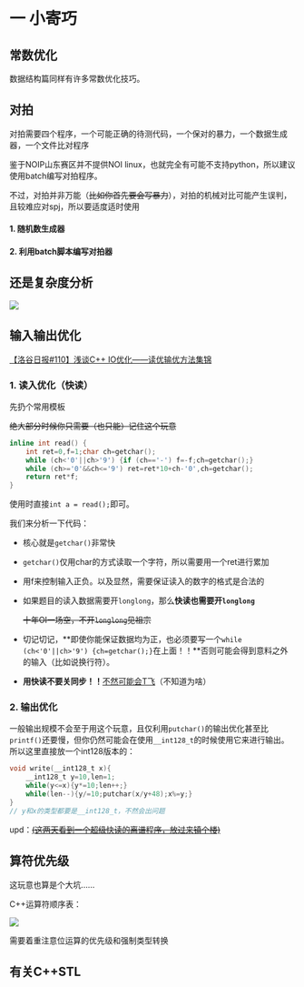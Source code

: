 # 一 小寄巧

## 常数优化

数据结构篇同样有许多常数优化技巧。

## 对拍

对拍需要四个程序，一个可能正确的待测代码，一个保对的暴力，一个数据生成器，一个文件比对程序

鉴于NOIP山东赛区并不提供NOI linux，也就完全有可能不支持python，所以建议使用batch编写对拍程序。

不过，对拍并非万能（~~比如你首先要会写暴力~~），对拍的机械对比可能产生误判，且较难应对spj，所以要适度适时使用

#### 1. 随机数生成器

#### 2. 利用batch脚本编写对拍器


## 还是复杂度分析
![](https://i.loli.net/2019/10/21/ipIwRUbVNxaZl6J.jpg)


## 输入输出优化

[【洛谷日报#110】浅谈C++ IO优化——读优输优方法集锦 ](https://zhuanlan.zhihu.com/p/55304700)

### 1. 读入优化（快读）

先扔个常用模板

~~绝大部分时候你只需要（也只能）记住这个玩意~~

```C++
inline int read() {
    int ret=0,f=1;char ch=getchar();
    while (ch<'0'||ch>'9') {if (ch=='-') f=-f;ch=getchar();}
    while (ch>='0'&&ch<='9') ret=ret*10+ch-'0',ch=getchar();
    return ret*f;
}
```

使用时直接`int a = read();`即可。

我们来分析一下代码：

- 核心就是`getchar()`非常快

- `getchar()`仅用char的方式读取一个字符，所以需要用一个ret进行累加

- 用f来控制输入正负。以及显然，需要保证读入的数字的格式是合法的

- 如果题目的读入数据需要开`longlong`，那么**快读也需要开`longlong`**

  ~~十年OI一场空，不开`longlong`见祖宗~~
  
- 切记切记，**即使你能保证数据均为正，也必须要写一个`while (ch<'0'||ch>'9') {ch=getchar();}`在上面！！**否则可能会得到意料之外的输入（比如说换行符）。

- **用快读不要关同步！！**[不然可能会T飞](https://www.luogu.com.cn/record/88253964)（不知道为啥）

### 2. 输出优化

一般输出规模不会至于用这个玩意，且仅利用`putchar()`的输出优化甚至比`printf()`还要慢，但你仍然可能会在使用`__int128_t`的时候使用它来进行输出。所以这里直接放一个int128版本的：

```C++
void write(__int128_t x){
    __int128_t y=10,len=1;
    while(y<=x){y*=10;len++;}
    while(len--){y/=10;putchar(x/y+48);x%=y;}
}
// y和x的类型都要是__int128_t，不然会出问题
```


upd：[~~(这两天看到一个超级快读的离谱程序，放过来镇个楼)~~](https://www.luogu.com.cn/paste/ilt13pl4)



## 算符优先级

这玩意也算是个大坑……

C++运算符顺序表：

![](https://img-blog.csdnimg.cn/9e6d8a9983e5430081e74994eddeafe3.png#pic_center)

需要着重注意位运算的优先级和强制类型转换


## 有关C++STL